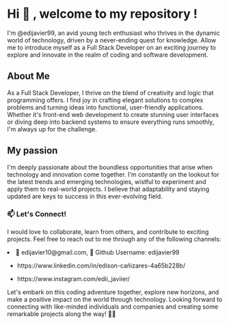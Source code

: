 
<h1> Hi 👋 , welcome to  my repository ! </h1>

<p>I'm @edijavier99, an avid young tech enthusiast who thrives in the dynamic world of technology, driven by a never-ending quest for knowledge. Allow me to introduce myself as a Full Stack Developer on an exciting journey to explore and innovate in the realm of coding and software development. </p>

<h2>About Me </h2>

<p>As a Full Stack Developer, I thrive on the blend of creativity and logic that programming offers. I find joy in crafting elegant solutions to complex problems and turning ideas into functional, user-friendly applications. Whether it's front-end web development to create stunning user interfaces or diving deep into backend systems to ensure everything runs smoothly, I'm always up for the challenge.</p>

<h2>My passion</h2>
<p> I'm deeply passionate about the boundless opportunities that arise when technology and innovation come together. I'm constantly on the lookout for the latest trends and emerging technologies, wistful to experiment and apply them to real-world projects. I believe that adaptability and staying updated are keys to success in this ever-evolving field.</p>

<h3 align="left"> 📫 Let's Connect!</h3>
<p>I would love to collaborate, learn from others, and contribute to exciting projects. Feel free to reach out to me through any of the following channels: </p>
<li> <a> 📧 edijavier10@gmail.com, 👀 Github Username: edijavier99  </a></li>
<ul>
  <li>
    <p> https://www.linkedin.com/in/edison-cañizares-4a65b228b/</p>
  </li>
  <li>
    <p> https://www.instagram.com/edii_javiier/</p>
  </li>
</ul>
<p> Let's embark on this coding adventure together, explore new horizons, and make a positive impact on the world through technology. Looking forward to connecting with like-minded individuals and companies and creating some remarkable projects along the way! 🚀🌟</p>
